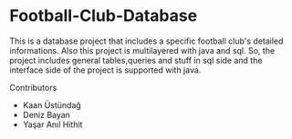 # Football-Club-Database
This is a database project that includes a specific football club's detailed informations. Also this project is multilayered with java and sql. So, the project includes general tables,queries and stuff in sql side and the interface side of the project is supported with java.

Contributors
- Kaan Üstündağ
- Deniz Bayan
- Yaşar Anıl Hithit
